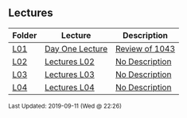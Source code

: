 ## Lectures
| Folder | Lecture | Description|
 | ------------|------------|------------|
 | [L01](https://github.com/rugbyprof/1063-Data-Structures/tree/master/Lectures/L01) | [ Day One Lecture ](https://github.com/rugbyprof/1063-Data-Structures/tree/master/Lectures/L01) | [ Review of 1043](https://github.com/rugbyprof/1063-Data-Structures/tree/master/Lectures/L01) | [N/A](https://github.com/rugbyprof/1063-Data-Structures/tree/master/Lectures/L01) |
 | [L02](https://github.com/rugbyprof/1063-Data-Structures/tree/master/Lectures/L02) | [ Lectures L02 ](https://github.com/rugbyprof/1063-Data-Structures/tree/master/Lectures/L02) | [ No Description](https://github.com/rugbyprof/1063-Data-Structures/tree/master/Lectures/L02) | [N/A](https://github.com/rugbyprof/1063-Data-Structures/tree/master/Lectures/L02) |
 | [L03](https://github.com/rugbyprof/1063-Data-Structures/tree/master/Lectures/L03) | [ Lectures L03 ](https://github.com/rugbyprof/1063-Data-Structures/tree/master/Lectures/L03) | [ No Description](https://github.com/rugbyprof/1063-Data-Structures/tree/master/Lectures/L03) | [N/A](https://github.com/rugbyprof/1063-Data-Structures/tree/master/Lectures/L03) |
 | [L04](https://github.com/rugbyprof/1063-Data-Structures/tree/master/Lectures/L04) | [ Lectures L04 ](https://github.com/rugbyprof/1063-Data-Structures/tree/master/Lectures/L04) | [ No Description](https://github.com/rugbyprof/1063-Data-Structures/tree/master/Lectures/L04) | [N/A](https://github.com/rugbyprof/1063-Data-Structures/tree/master/Lectures/L04) |

<sup>Last Updated: 2019-09-11 (Wed @ 22:26)</sup>